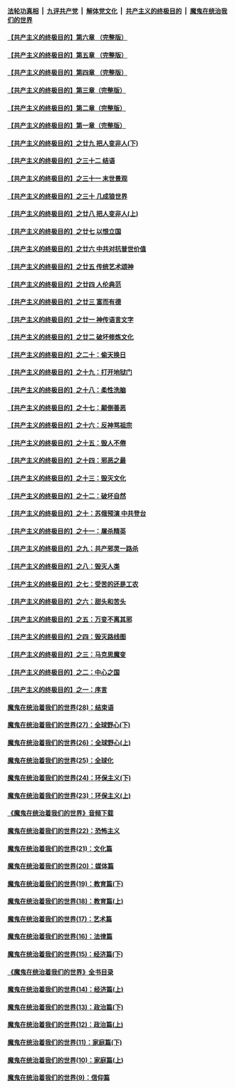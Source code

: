 ####  [法轮功真相](../../../../basic/blob/master/README.md?t=04022101) &nbsp;|&nbsp; [九评共产党](../../../../9ping.md/blob/master/README.md?t=04022101) &nbsp;|&nbsp; [解体党文化](../../../../jtdwh.md/blob/master/README.md?t=04022101)  &nbsp;|&nbsp; [共产主义的终极目的](../../../../gczydzjmd.md/blob/master/README.md?t=04022101) &nbsp;|&nbsp; [魔鬼在统治我们的世界](../../../../mgztzwmdsj.md/blob/master/README.md?t=04022101) 

#### [【共产主义的终极目的】第六章 （完整版）](../pages/nsc422/n11428913.md?t=04022101) 

#### [【共产主义的终极目的】第五章 （完整版）](../pages/nsc422/n11428912.md?t=04022101) 

#### [【共产主义的终极目的】第四章 （完整版）](../pages/nsc422/n11428907.md?t=04022101) 

#### [【共产主义的终极目的】第三章（完整版）](../pages/nsc422/n11428848.md?t=04022101) 

#### [【共产主义的终极目的】第二章（完整版）](../pages/nsc422/n11428831.md?t=04022101) 

#### [【共产主义的终极目的】第一章（完整版）](../pages/nsc422/n11417651.md?t=04022101) 

#### [【共产主义的终极目的】之廿九 把人变非人(下)](../pages/nsc422/n11344140.md?t=04022101) 

#### [【共产主义的终极目的】之三十二 结语](../pages/nsc422/n11360535.md?t=04022101) 

#### [【共产主义的终极目的】之三十一 末世景观](../pages/nsc422/n11351129.md?t=04022101) 

#### [【共产主义的终极目的】之三十 几成狼世界](../pages/nsc422/n11348280.md?t=04022101) 

#### [【共产主义的终极目的】之廿八 把人变非人(上)](../pages/nsc422/n11340492.md?t=04022101) 

#### [【共产主义的终极目的】之廿七 以恨立国](../pages/nsc422/n11336944.md?t=04022101) 

#### [【共产主义的终极目的】之廿六 中共对抗普世价值](../pages/nsc422/n11324785.md?t=04022101) 

#### [【共产主义的终极目的】之廿五 传统艺术颂神](../pages/nsc422/n11296396.md?t=04022101) 

#### [【共产主义的终极目的】之廿四 人伦典范](../pages/nsc422/n11296397.md?t=04022101) 

#### [【共产主义的终极目的】之廿三 富而有德](../pages/nsc422/n11283598.md?t=04022101) 

#### [【共产主义的终极目的】之廿一 神传语言文字](../pages/nsc422/n11263265.md?t=04022101) 

#### [【共产主义的终极目的】之廿二 破坏修炼文化](../pages/nsc422/n11245728.md?t=04022101) 

#### [【共产主义的终极目的】之二十：偷天换日](../pages/nsc422/n11238846.md?t=04022101) 

#### [【共产主义的终极目的】之十九：打开地狱门](../pages/nsc422/n11206376.md?t=04022101) 

#### [【共产主义的终极目的】之十八：柔性洗脑](../pages/nsc422/n11199994.md?t=04022101) 

#### [【共产主义的终极目的】之十七：颠倒善恶](../pages/nsc422/n11179782.md?t=04022101) 

#### [【共产主义的终极目的】之十六：反神骂祖宗](../pages/nsc422/n11166798.md?t=04022101) 

#### [【共产主义的终极目的】之十五：毁人不倦](../pages/nsc422/n11166792.md?t=04022101) 

#### [【共产主义的终极目的】之十四：邪恶之最](../pages/nsc422/n11150249.md?t=04022101) 

#### [【共产主义的终极目的】之十三：毁灭文化](../pages/nsc422/n11135227.md?t=04022101) 

#### [【共产主义的终极目的】之十二：破坏自然](../pages/nsc422/n11135214.md?t=04022101) 

#### [【共产主义的终极目的】之十：苏俄预演 中共登台](../pages/nsc422/n11118424.md?t=04022101) 

#### [【共产主义的终极目的】之十一：屠杀精英](../pages/nsc422/n11118442.md?t=04022101) 

#### [【共产主义的终极目的】之九：共产邪灵一路杀](../pages/nsc422/n11114139.md?t=04022101) 

#### [【共产主义的终极目的】之八：毁灭人类](../pages/nsc422/n11108503.md?t=04022101) 

#### [【共产主义的终极目的】之七：受苦的还是工农](../pages/nsc422/n11101809.md?t=04022101) 

#### [【共产主义的终极目的】之六：甜头和苦头](../pages/nsc422/n11096971.md?t=04022101) 

#### [【共产主义的终极目的】之五：万变不离其邪](../pages/nsc422/n11091285.md?t=04022101) 

#### [【共产主义的终极目的】之四：毁灭路线图](../pages/nsc422/n11086284.md?t=04022101) 

#### [【共产主义的终极目的】之三：马克思魔变](../pages/nsc422/n11061941.md?t=04022101) 

#### [【共产主义的终极目的】之二：中心之国](../pages/nsc422/n11047728.md?t=04022101) 

#### [【共产主义的终极目的】之一：序言](../pages/nsc422/n11086077.md?t=04022101) 

#### [魔鬼在统治着我们的世界(28)：结束语](../pages/nsc422/n10936246.md?t=04022101) 

#### [魔鬼在统治着我们的世界(27)：全球野心(下)](../pages/nsc422/n10928319.md?t=04022101) 

#### [魔鬼在统治着我们的世界(26)：全球野心(上)](../pages/nsc422/n10900318.md?t=04022101) 

#### [魔鬼在统治着我们的世界(25)：全球化](../pages/nsc422/n10788205.md?t=04022101) 

#### [魔鬼在统治着我们的世界(24)：环保主义(下)](../pages/nsc422/n10695307.md?t=04022101) 

#### [魔鬼在统治着我们的世界(23)：环保主义(上)](../pages/nsc422/n10688613.md?t=04022101) 

#### [《魔鬼在统治着我们的世界》音频下载](../pages/nsc422/n10635553.md?t=04022101) 

#### [魔鬼在统治着我们的世界(22)：恐怖主义](../pages/nsc422/n10614727.md?t=04022101) 

#### [魔鬼在统治着我们的世界(21)：文化篇](../pages/nsc422/n10597706.md?t=04022101) 

#### [魔鬼在统治着我们的世界(20)：媒体篇](../pages/nsc422/n10586579.md?t=04022101) 

#### [魔鬼在统治着我们的世界(19)：教育篇(下)](../pages/nsc422/n10564808.md?t=04022101) 

#### [魔鬼在统治着我们的世界(18)：教育篇(上)](../pages/nsc422/n10526970.md?t=04022101) 

#### [魔鬼在统治着我们的世界(17)：艺术篇](../pages/nsc422/n10499093.md?t=04022101) 

#### [魔鬼在统治着我们的世界(16)：法律篇](../pages/nsc422/n10485969.md?t=04022101) 

#### [魔鬼在统治着我们的世界(15)：经济篇(下)](../pages/nsc422/n10469975.md?t=04022101) 

#### [《魔鬼在统治着我们的世界》全书目录](../pages/nsc422/n10464261.md?t=04022101) 

#### [魔鬼在统治着我们的世界(14)：经济篇(上)](../pages/nsc422/n10457370.md?t=04022101) 

#### [魔鬼在统治着我们的世界(13)：政治篇(下)](../pages/nsc422/n10448270.md?t=04022101) 

#### [魔鬼在统治着我们的世界(12)：政治篇(上)](../pages/nsc422/n10444576.md?t=04022101) 

#### [魔鬼在统治着我们的世界(11)：家庭篇(下)](../pages/nsc422/n10440961.md?t=04022101) 

#### [魔鬼在统治着我们的世界(10)：家庭篇(上)](../pages/nsc422/n10435448.md?t=04022101) 

#### [魔鬼在统治着我们的世界(9)：信仰篇](../pages/nsc422/n10432159.md?t=04022101) 

